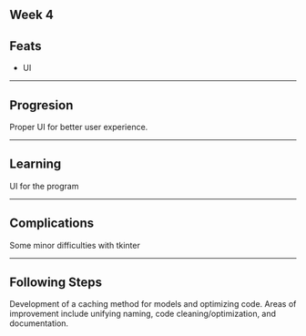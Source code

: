 Week 4
---

## Feats

- UI

---

## Progresion

Proper UI for better user experience.

---

## Learning

UI for the program

---

## Complications

Some minor difficulties with tkinter

---

## Following Steps

Development of a caching method for models and optimizing code. 
Areas of improvement include unifying naming, code cleaning/optimization, and documentation.